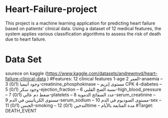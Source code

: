 # Heart-Failure-project
This project is a machine learning application for predicting heart failure based on patients' clinical data. Using a dataset of 12 medical features, the system applies various classification algorithms to assess the risk of death due to heart failure.
# Data Set 
sourece on kaggle (https://www.kaggle.com/datasets/andrewmvd/heart-failure-clinical-data )
#Features: 12 clinical features 
1-age العمر
2-anaemia – وجود أنيميا (0/1)
3-creatinine_phosphokinase – مستوى إنزيم CPK
4-diabetes – وجود سكر (0/1)
5-ejection_fraction – نسبة الضخ القلبي
6-high_blood_pressure – ضغط دم عالي (0/1)
7-platelets – عدد الصفائح الدموية
8-serum_creatinine – مستوى الكرياتينين في الدم
9-serum_sodium – مستوى الصوديوم في الدم
10-sex – الجنس (0/1)
11-smoking – التدخين (0/1)
12time – مدة المتابعة بالأيام
#Target: DEATH_EVENT

